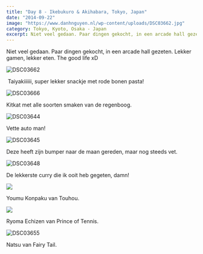 ```yaml
---
title: "Day 8 - Ikebukuro & Akihabara, Tokyo, Japan"
date: "2014-09-22"
image: "https://www.danhnguyen.nl/wp-content/uploads/DSC03662.jpg"
category: Tokyo, Kyoto, Osaka - Japan
excerpt: Niet veel gedaan. Paar dingen gekocht, in een arcade hall gezeten. Lekker gamen, lekker eten. The good life...
---
```


Niet veel gedaan. Paar dingen gekocht, in een arcade hall gezeten. Lekker gamen, lekker eten. The good life xD

![DSC03662](https://www.danhnguyen.nl/wp-content/uploads/DSC03662-1024x575.jpg)

 Taiyakiiiiii, super lekker snackje met rode bonen pasta!

![DSC03666](https://www.danhnguyen.nl/wp-content/uploads/DSC03666-1024x575.jpg)

Kitkat met alle soorten smaken van de regenboog.

![DSC03644](https://www.danhnguyen.nl/wp-content/uploads/DSC03644-1024x575.jpg)

Vette auto man!

![DSC03645](https://www.danhnguyen.nl/wp-content/uploads/DSC03645-1024x575.jpg)

Deze heeft zijn bumper naar de maan gereden, maar nog steeds vet.

![DSC03648](https://www.danhnguyen.nl/wp-content/uploads/DSC03648-1024x575.jpg)

De lekkerste curry die ik ooit heb gegeten, damn!

![](https://www.danhnguyen.nl/wp-content/uploads/DSC036511-575x1024.jpg)

Youmu Konpaku van Touhou.

![](https://www.danhnguyen.nl/wp-content/uploads/DSC036521-575x1024.jpg)

Ryoma Echizen van Prince of Tennis.

![DSC03655](https://www.danhnguyen.nl/wp-content/uploads/DSC03655-575x1024.jpg)

Natsu van Fairy Tail.
